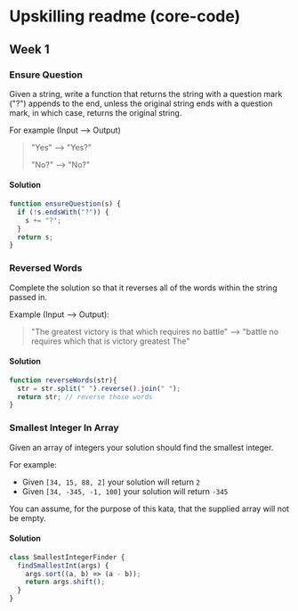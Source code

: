 # Upskilling readme (core-code)

## Week 1
### Ensure Question
Given a string, write a function that returns the string with a question mark ("?") appends to the end, unless the original string ends with a question mark, in which case, returns the original string.

For example (Input --> Output)

> "Yes" --> "Yes?"
> 
> "No?" --> "No?"


#### Solution
```js
function ensureQuestion(s) {
  if (!s.endsWith("?")) {
    s += "?";
  }
  return s;
}
```

### Reversed Words
Complete the solution so that it reverses all of the words within the string passed in.

Example (Input --> Output):

> "The greatest victory is that which requires no battle" --> "battle no requires which that is victory greatest The"


#### Solution
```js
function reverseWords(str){
  str = str.split(" ").reverse().join(" ");
  return str; // reverse those words
}
```

### Smallest Integer In Array
Given an array of integers your solution should find the smallest integer.

For example:

- Given `[34, 15, 88, 2]` your solution will return `2`
- Given `[34, -345, -1, 100]` your solution will return `-345`

You can assume, for the purpose of this kata, that the supplied array will not be empty.



#### Solution
```js
class SmallestIntegerFinder {
  findSmallestInt(args) {
    args.sort((a, b) => (a - b));
    return args.shift();
  }
}
```
